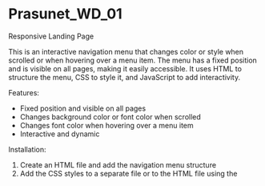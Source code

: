 # Prasunet_WD_01
Responsive Landing Page

This is an interactive navigation menu that changes color or style when scrolled or when hovering over a menu item. The menu has a fixed position and is visible on all pages, making it easily accessible. It uses HTML to structure the menu, CSS to style it, and JavaScript to add interactivity.

Features:

- Fixed position and visible on all pages
- Changes background color or font color when scrolled
- Changes font color when hovering over a menu item
- Interactive and dynamic

Installation:

1. Create an HTML file and add the navigation menu structure
2. Add the CSS styles to a separate file or to the HTML file using the <style> tag
3. Add the JavaScript code to a separate file or to the HTML file using the <script> tag
4. Customize the styles and behavior as needed

Usage:

- Scroll down to see the menu change color or style
- Hover over a menu item to see it change color or style

Customization:

- Change the colors and styles in the CSS file to fit your needs
- Add or remove menu items in the HTML file
- Modify the JavaScript code to add more interactivity

Files:

- task1.html: The HTML file containing the navigation menu structure
- task1.css: The CSS file containing the styles for the menu
- task1.js: The JavaScript file containing the interactivity code

